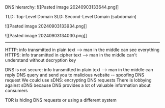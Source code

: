 DNS hierarchy:
![[Pasted image 20240903133644.png]]

TLD: Top-Level Domain
SLD: Second-Level Domain (subdomain)

![[Pasted image 20240903133934.png]]

![[Pasted image 20240903134030.png]]
___

HTTP: info transmitted in plain text --> man in the middle can see everything
HTTPS: info transmitted in cipher text --> man in the middle can't understand without decryption key


DNS is not secure: info transmitted in plain text
--> man in the middle can reply DNS query and send you to malicious website -- spoofing DNS request
We could use sDNS: encrypting DNS requests
There is lobbying against sDNS because DNS provides a lot of valuable information about consumers

TOR is hiding DNS requests or using a different system